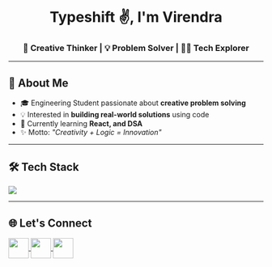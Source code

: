 <h1 align="center">Typeshift ✌️, I'm Virendra</h1>
<h3 align="center">🌟 Creative Thinker | 💡 Problem Solver | 👨‍💻 Tech Explorer</h3>

---

## 🚀 About Me
- 🎓 Engineering Student passionate about **creative problem solving**  
- 💡 Interested in **building real-world solutions** using code  
- 🌱 Currently learning **React, and DSA**  
- ✨ Motto: *"Creativity + Logic = Innovation"*  

---

## 🛠 Tech Stack
<p align="left">
  <img src="https://skillicons.dev/icons?i=cpp,java,python,js,react,github,mysql" />
</p>

---


## 🌐 Let's Connect
<p align="left">
  <a href="https://www.linkedin.com/in/virendra-gaikwad-pvr227/" target="blank">
    <img align="center" src="https://skillicons.dev/icons?i=linkedin" height="40"/>
  </a>
  <a href="mailto:your-email@gmail.com" target="blank">
    <img align="center" src="https://skillicons.dev/icons?i=gmail" height="40"/>
  </a>
  <a href="https://github.com/YourGitHubUsername" target="blank">
    <img align="center" src="https://skillicons.dev/icons?i=github" height="40"/>
  </a>
</p>
